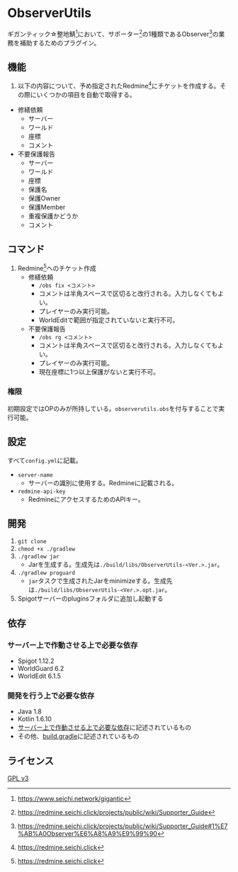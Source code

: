 # ObserverUtils

ギガンティック☆整地鯖[^1]において、サポーター[^2]の1種類であるObserver[^3]の業務を補助するためのプラグイン。

## 機能

1. 以下の内容について、予め指定されたRedmine[^4]にチケットを作成する。その際にいくつかの項目を自動で取得する。
  * 修繕依頼
    * サーバー
    * ワールド
    * 座標
    * コメント
  * 不要保護報告
    * サーバー
    * ワールド
    * 座標
    * 保護名
    * 保護Owner
    * 保護Member
    * 重複保護かどうか
    * コメント

## コマンド

1. Redmine[^4]へのチケット作成
   * 修繕依頼
     * `/obs fix <コメント>`
     * コメントは半角スペースで区切ると改行される。入力しなくてもよい。
     * プレイヤーのみ実行可能。
     * WorldEditで範囲が指定されていないと実行不可。
   * 不要保護報告
     * `/obs rg <コメント>`
     * コメントは半角スペースで区切ると改行される。入力しなくてもよい。
     * プレイヤーのみ実行可能。
     * 現在座標に1つ以上保護がないと実行不可。

### 権限

初期設定ではOPのみが所持している。`observerutils.obs`を付与することで実行可能。

## 設定

すべて`config.yml`に記載。

* `server-name`
  * サーバーの識別に使用する。Redmineに記載される。
* `redmine-api-key`
  * RedmineにアクセスするためのAPIキー。

## 開発

1. `git clone`
2. `chmod +x ./gradlew`
3. `./gradlew jar`
    * Jarを生成する。生成先は`./build/libs/ObserverUtils-<Ver.>.jar`。
4. `./gradlew proguard`
    * `jar`タスクで生成されたJarをminimizeする。生成先は`./build/libs/ObserverUtils-<Ver.>.opt.jar`。
5. Spigotサーバーのpluginsフォルダに追加し起動する

## 依存

### サーバー上で作動させる上で必要な依存

* Spigot 1.12.2
* WorldGuard 6.2
* WorldEdit 6.1.5

### 開発を行う上で必要な依存

* Java 1.8
* Kotlin 1.6.10
* [サーバー上で作動させる上で必要な依存](#サーバー上で作動させる上で必要な依存)に記述されているもの
* その他、[build.gradle](./build.gradle)に記述されているもの

## ライセンス

[GPL v3](./LICENSE)

[^1]: https://www.seichi.network/gigantic
[^2]: https://redmine.seichi.click/projects/public/wiki/Supporter_Guide
[^3]: https://redmine.seichi.click/projects/public/wiki/Supporter_Guide#1%E7%AB%A0Observer%E6%A8%A9%E9%99%90
[^4]: https://redmine.seichi.click
